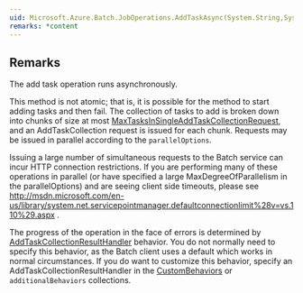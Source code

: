 ```yaml
---  
uid: Microsoft.Azure.Batch.JobOperations.AddTaskAsync(System.String,System.Collections.Generic.IEnumerable{Microsoft.Azure.Batch.CloudTask},Microsoft.Azure.Batch.BatchClientParallelOptions,System.Collections.Concurrent.ConcurrentBag{System.Collections.Concurrent.ConcurrentDictionary{System.Type,Microsoft.Azure.Batch.IFileStagingArtifact}},System.Nullable{System.TimeSpan},System.Collections.Generic.IEnumerable{Microsoft.Azure.Batch.BatchClientBehavior})  
remarks: *content  
---  
```

  
## Remarks  
 The add task operation runs asynchronously.  
  
 This method is not atomic; that is, it is possible for the method to start adding tasks and             then fail. The collection of tasks to add is broken down into chunks of size at most [MaxTasksInSingleAddTaskCollectionRequest](assetId:///F:Microsoft.Azure.Batch.Constants.MaxTasksInSingleAddTaskCollectionRequest?qualifyHint=False&autoUpgrade=True),             and an AddTaskCollection request is issued for each chunk.  Requests may be issued in parallel according to             the `parallelOptions`.  
  
 Issuing a large number of simultaneous requests to the Batch service can incur HTTP connection restrictions.             If you are performing many of these operations in parallel (or have specified a large MaxDegreeOfParallelism in             the parallelOptions) and are seeing client side timeouts, please see              http://msdn.microsoft.com/en-us/library/system.net.servicepointmanager.defaultconnectionlimit%28v=vs.110%29.aspx .  
  
 The progress of the operation in the face of errors is determined by [AddTaskCollectionResultHandler](assetId:///T:Microsoft.Azure.Batch.AddTaskCollectionResultHandler?qualifyHint=False&autoUpgrade=True) behavior.             You do not normally need to specify this behavior, as the Batch client uses a default which works in normal circumstances.             If you do want to customize this behavior, specify an AddTaskCollectionResultHandler in the [CustomBehaviors](assetId:///P:Microsoft.Azure.Batch.JobOperations.CustomBehaviors?qualifyHint=False&autoUpgrade=True) or `additionalBehaviors` collections.